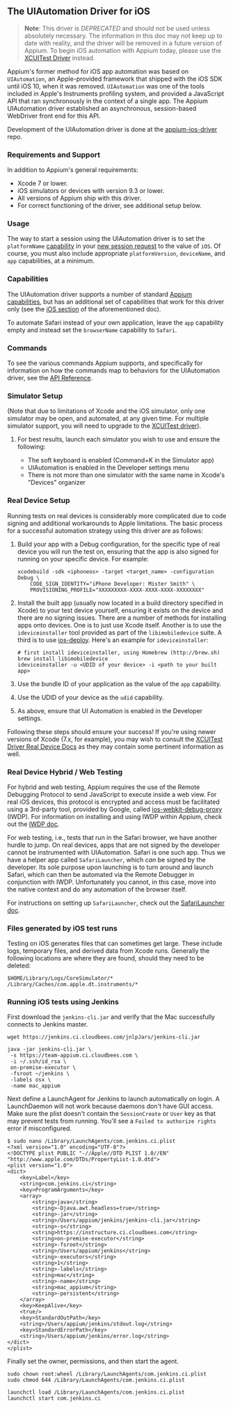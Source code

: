 ## The UIAutomation Driver for iOS

> **Note**: This driver is _DEPRECATED_ and should not be used unless
> absolutely necessary. The information in this doc may not keep up to date
> with reality, and the driver will be removed in a future version of Appium.
> To begin iOS automation with Appium today, please use the [XCUITest
> Driver](/docs/en/drivers/ios-xcuitest.md) instead.

Appium's former method for iOS app automation was based on `UIAutomation`, an
Apple-provided framework that shipped with the iOS SDK until iOS 10, when it
was removed. `UIAutomation` was one of the tools included in Apple's
Instruments profiling system, and provided a JavaScript API that ran
synchronously in the context of a single app. The Appium UIAutomation driver
established an asynchronous, session-based WebDriver front end for this API.

Development of the UIAutomation driver is done at the
[appium-ios-driver](https://github.com/appium/appium-ios-driver) repo.

### Requirements and Support

In addition to Appium's general requirements:

* Xcode 7 or lower.
* iOS simulators or devices with version 9.3 or lower.
* All versions of Appium ship with this driver.
* For correct functioning of the driver, see additional setup below.

### Usage

The way to start a session using the UIAutomation driver is to set the
`platformName` [capability](#TODO) in your [new session request](#TODO) to the
value of `iOS`. Of course, you must also include appropriate `platformVersion`,
`deviceName`, and `app` capabilities, at a minimum.

### Capabilities

The UIAutomation driver supports a number of standard [Appium
capabilities](/docs/en/writing-running-appium/caps.md), but has an additional
set of capabilities that work for this driver only (see the [iOS
section](/docs/en/writing-running-appium/caps.md#ios-only) of the
aforementioned doc).

To automate Safari instead of your own application, leave the `app` capability
empty and instead set the `browserName` capability to `Safari`.

### Commands

To see the various commands Appium supports, and specifically for information
on how the commands map to behaviors for the UIAutomation driver, see the [API
Reference](#TODO).

### Simulator Setup

(Note that due to limitations of Xcode and the iOS simulator, only one
simulator may be open, and automated, at any given time. For multiple simulator
support, you will need to upgrade to the [XCUITest driver](ios-xcuitest.md)).

1. For best results, launch each simulator you wish to use and ensure the following:

    * The soft keyboard is enabled (Command+K in the Simulator app)
    * UIAutomation is enabled in the Developer settings menu
    * There is not more than one simulator with the same name in Xcode's
      "Devices" organizer

### Real Device Setup

Running tests on real devices is considerably more complicated due to code
signing and additional workarounds to Apple limitations. The basic process for
a successful automation strategy using this driver are as follows:

1. Build your app with a Debug configuration, for the specific type of real
   device you will run the test on, ensuring that the app is also signed for
   running on your specific device. For example:

    ```
    xcodebuild -sdk <iphoneos> -target <target_name> -configuration Debug \
        CODE_SIGN_IDENTITY="iPhone Developer: Mister Smith" \
        PROVISIONING_PROFILE="XXXXXXXXX-XXXX-XXXX-XXXX-XXXXXXXX"
    ```

1. Install the built app (usually now located in a build directory specified in
   Xcode) to your test device yourself, ensuring it exists on the device and
   there are no signing issues. There are a number of methods for installing
   apps onto devices. One is to just use Xcode itself. Another is to use the
   `ideviceinstaller` tool provided as part of the `libimobiledevice` suite.
   A third is to use [ios-deploy](https://npmjs.org/package/ios-deploy).
   Here's an example for `ideviceinstaller`:

    ```
    # first install ideviceinstaller, using Homebrew (http://brew.sh)
    brew install libimobiledevice
    ideviceinstaller -u <UDID of your device> -i <path to your built app>
    ```

1. Use the bundle ID of your application as the value of the `app` capability.
1. Use the UDID of your device as the `udid` capability.
1. As above, ensure that UI Automation is enabled in the Developer settings.

Following these steps should ensure your success! If you're using newer
versions of Xcode (7.x, for example), you may wish to consult the [XCUITest
Driver Real Device Docs](/docs/en/drivers/ios-xcuitest-real-devices.md) as they
may contain some pertinent information as well.

### Real Device Hybrid / Web Testing

For hybrid and web testing, Appium requires the use of the Remote Debugging
Protocol to send JavaScript to execute inside a web view. For real iOS devices,
this protocol is encrypted and access must be facilitated using a 3rd-party
tool, provided by Google, called
[ios-webkit-debug-proxy](https://github.com/google/ios-webkit-debug-proxy)
(IWDP). For information on installing and using IWDP within Appium, check out
the [IWDP doc](/docs/en/writing-running-appium/web/ios-webkit-debug-proxy.md).

For web testing, i.e., tests that run in the Safari browser, we have another
hurdle to jump. On real devices, apps that are not signed by the developer
cannot be instrumented with UIAutomation. Safari is one such app. Thus we have
a helper app called `SafariLauncher`, which _can_ be signed by the developer.
Its sole purpose upon launching is to turn around and launch Safari, which can
then be automated via the Remote Debugger in conjunction with IWDP. Unfortunately
you cannot, in this case, move into the native context and do any automation of
the browser itself.

For instructions on setting up `SafariLauncher`, check out the [SafariLauncher
doc](/docs/en/drivers/ios-uiautomation-safari-launcher.md).

### Files generated by iOS test runs

Testing on iOS generates files that can sometimes get large. These include
logs, temporary files, and derived data from Xcode runs. Generally the
following locations are where they are found, should they need to be deleted:

```
$HOME/Library/Logs/CoreSimulator/*
/Library/Caches/com.apple.dt.instruments/*
```

### Running iOS tests using Jenkins

First download the `jenkins-cli.jar` and verify that the Mac successfully
connects to Jenkins master.

```
wget https://jenkins.ci.cloudbees.com/jnlpJars/jenkins-cli.jar

java -jar jenkins-cli.jar \
 -s https://team-appium.ci.cloudbees.com \
 -i ~/.ssh/id_rsa \
 on-premise-executor \
 -fsroot ~/jenkins \
 -labels osx \
 -name mac_appium
```

Next define a LaunchAgent for Jenkins to launch automatically on login.
A LaunchDaemon will not work because daemons don't have GUI access. Make sure
the plist doesn't contain the `SessionCreate` or `User` key as that may prevent
tests from running. You'll see a `Failed to authorize rights` error if
misconfigured.

```
$ sudo nano /Library/LaunchAgents/com.jenkins.ci.plist
<?xml version="1.0" encoding="UTF-8"?>
<!DOCTYPE plist PUBLIC "-//Apple//DTD PLIST 1.0//EN" "http://www.apple.com/DTDs/PropertyList-1.0.dtd">
<plist version="1.0">
<dict>
    <key>Label</key>
    <string>com.jenkins.ci</string>
    <key>ProgramArguments</key>
    <array>
        <string>java</string>
        <string>-Djava.awt.headless=true</string>
        <string>-jar</string>
        <string>/Users/appium/jenkins/jenkins-cli.jar</string>
        <string>-s</string>
        <string>https://instructure.ci.cloudbees.com</string>
        <string>on-premise-executor</string>
        <string>-fsroot</string>
        <string>/Users/appium/jenkins</string>
        <string>-executors</string>
        <string>1</string>
        <string>-labels</string>
        <string>mac</string>
        <string>-name</string>
        <string>mac_appium</string>
        <string>-persistent</string>
    </array>
    <key>KeepAlive</key>
    <true/>
    <key>StandardOutPath</key>
    <string>/Users/appium/jenkins/stdout.log</string>
    <key>StandardErrorPath</key>
    <string>/Users/appium/jenkins/error.log</string>
</dict>
</plist>
```

Finally set the owner, permissions, and then start the agent.

```
sudo chown root:wheel /Library/LaunchAgents/com.jenkins.ci.plist
sudo chmod 644 /Library/LaunchAgents/com.jenkins.ci.plist

launchctl load /Library/LaunchAgents/com.jenkins.ci.plist
launchctl start com.jenkins.ci
```
